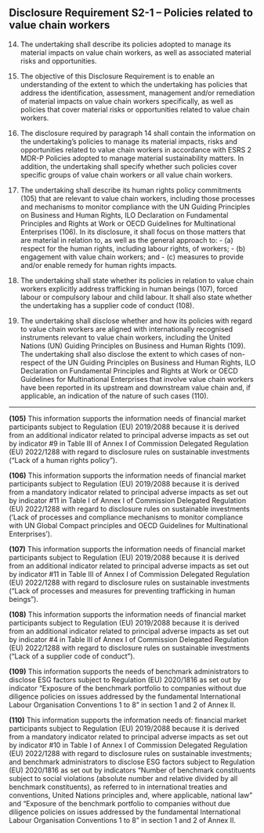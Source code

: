 ## Disclosure Requirement S2-1 – Policies related to value chain workers

14. The undertaking shall describe its policies adopted to manage its material impacts on value chain workers, as well as associated material risks and opportunities.

15. The objective of this Disclosure Requirement is to enable an understanding of the extent to which the undertaking has policies that address the identification, assessment, management and/or remediation of material impacts on value chain workers specifically, as well as policies that cover material risks or opportunities related to value chain workers.

16. The disclosure required by paragraph 14 shall contain the information on the undertaking’s policies to manage its material impacts, risks and opportunities related to value chain workers in accordance with ESRS 2 MDR-P Policies adopted to manage material sustainability matters. In addition, the undertaking shall specify whether such policies cover specific groups of value chain workers or all value chain workers.

17. The undertaking shall describe its human rights policy commitments (105) that are relevant to value chain workers, including those processes and mechanisms to monitor compliance with the UN Guiding Principles on Business and Human Rights, ILO Declaration on Fundamental Principles and Rights at Work or OECD Guidelines for Multinational Enterprises (106). In its disclosure, it shall focus on those matters that are material in relation to, as well as the general approach to:
    	- (a) respect for the human rights, including labour rights, of workers;
    	- (b) engagement with value chain workers; and
    	- (c) measures to provide and/or enable remedy for human rights impacts.

18. The undertaking shall state whether its policies in relation to value chain workers explicitly address trafficking in human beings (107), forced labour or compulsory labour and child labour. It shall also state whether the undertaking has a supplier code of conduct (108).

19. The undertaking shall disclose whether and how its policies with regard to value chain workers are aligned with internationally recognised instruments relevant to value chain workers, including the United Nations (UN) Guiding Principles on Business and Human Rights (109). The undertaking shall also disclose the extent to which cases of non-respect of the UN Guiding Principles on Business and Human Rights, ILO Declaration on Fundamental Principles and Rights at Work or OECD Guidelines for Multinational Enterprises that involve value chain workers have been reported in its upstream and downstream value chain and, if applicable, an indication of the nature of such cases (110).


---

**(105)** This information supports the information needs of financial market participants subject to Regulation (EU) 2019/2088 because it is derived from an additional indicator related to principal adverse impacts as set out by indicator #9 in Table III of Annex I of Commission Delegated Regulation (EU) 2022/1288 with regard to disclosure rules on sustainable investments (“Lack of a human rights policy”). 

**(106)** This information supports the information needs of financial market participants subject to Regulation (EU) 2019/2088 because it is derived from a mandatory indicator related to principal adverse impacts as set out by indicator #11 in Table I of Annex I of Commission Delegated Regulation (EU) 2022/1288 with regard to disclosure rules on sustainable investments (’Lack of processes and compliance mechanisms to monitor compliance with UN Global Compact principles and OECD Guidelines for Multinational Enterprises’). 

**(107)** This information supports the information needs of financial market participants subject to Regulation (EU) 2019/2088 because it is derived from an additional indicator related to principal adverse impacts as set out by indicator #11 in Table III of Annex I of Commission Delegated Regulation (EU) 2022/1288 with regard to disclosure rules on sustainable investments (“Lack of processes and measures for preventing trafficking in human beings”). 

**(108)** This information supports the information needs of financial market participants subject to Regulation (EU) 2019/2088 because it is derived from an additional indicator related to principal adverse impacts as set out by indicator #4 in Table III of Annex I of Commission Delegated Regulation (EU) 2022/1288 with regard to disclosure rules on sustainable investments (“Lack of a supplier code of conduct”). 

**(109)** This information supports the needs of benchmark administrators to disclose ESG factors subject to Regulation (EU) 2020/1816 as set out by indicator “Exposure of the benchmark portfolio to companies without due diligence policies on issues addressed by the fundamental International Labour Organisation Conventions 1 to 8” in section 1 and 2 of Annex II.

**(110)** This information supports the information needs of: financial market participants subject to Regulation (EU) 2019/2088 because it is derived from a mandatory indicator related to principal adverse impacts as set out by indicator #10 in Table I of Annex I of Commission Delegated Regulation (EU) 2022/1288 with regard to disclosure rules on sustainable investments; and benchmark administrators to disclose ESG factors subject to Regulation (EU) 2020/1816 as set out by indicators “Number of benchmark constituents subject to social violations (absolute number and relative divided by all benchmark constituents), as referred to in international treaties and conventions, United Nations principles and, where applicable, national law” and “Exposure of the benchmark portfolio to companies without due diligence policies on issues addressed by the fundamental International Labour Organisation Conventions 1 to 8” in section 1 and 2 of Annex II.
